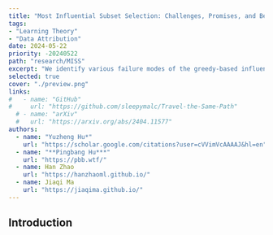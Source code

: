 ```yaml
---
title: "Most Influential Subset Selection: Challenges, Promises, and Beyond"
tags:
- "Learning Theory"
- "Data Attribution"
date: 2024-05-22
priority: -20240522
path: "research/MISS"
excerpt: "We identify various failure modes of the greedy-based influential subset selection problem used by the community, and prove that being \"adaptive\" helps in a non-obvious way."
selected: true
cover: "./preview.png"
links:
#   - name: "GitHub"
#     url: "https://github.com/sleepymalc/Travel-the-Same-Path"
  # - name: "arXiv"
  #   url: "https://arxiv.org/abs/2404.11577"
authors:
  - name: "Yuzheng Hu*"
    url: "https://scholar.google.com/citations?user=cVVimVcAAAAJ&hl=en"
  - name: "**Pingbang Hu***"
    url: "https://pbb.wtf/"
  - name: Han Zhao
    url: "https://hanzhaoml.github.io/"
  - name: Jiaqi Ma
    url: "https://jiaqima.github.io/"
---
```


## Introduction
